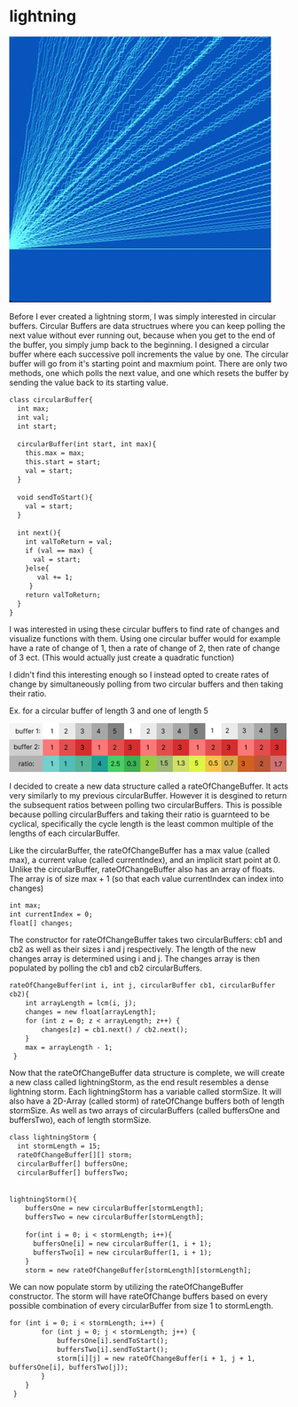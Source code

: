 # lightning
![](lightningStormGif.gif)

Before I ever created a lightning storm, I was simply interested in circular buffers. Circular Buffers are data structrues where you can keep polling the next value without ever running out, because when you get to the end of the buffer, you simply jump back to the beginning. I designed a circular buffer where each successive poll increments the value by one. The circular buffer will go from it's starting point and maxmium point. There are only two methods, one which polls the next value, and one which resets the buffer by sending the value back to its starting value. 

```processing
class circularBuffer{
  int max;
  int val;
  int start;
  
  circularBuffer(int start, int max){
    this.max = max;
    this.start = start;
    val = start;
  }
  
  void sendToStart(){
    val = start;
  }
  
  int next(){
    int valToReturn = val;
    if (val == max) {
      val = start;
    }else{
       val += 1;
     }
    return valToReturn;
  }
}
```
I was interested in using these circular buffers to find rate of changes and visualize functions with them. Using one circular buffer would for example have a rate of change of 1, then a rate of change of 2, then rate of change of 3 ect.  (This would actually just create a quadratic function)


I didn't find this interesting enough so I instead opted to create rates of change by simultaneously polling from two circular buffers and then taking their ratio. 

Ex. for a circular buffer of length 3 and one of length 5

![](bufferDiagram.png)

I decided to create a new data structure called a rateOfChangeBuffer. It acts very similarly to my previous circularBuffer. However it is desgined to return the subsequent ratios between polling two circularBuffers. This is possible because polling circularBuffers and taking their ratio is guarnteed to be cyclical, specifically the cycle length is the least common multiple of the lengths of each circularBuffer. 

Like the circularBuffer, the rateOfChangeBuffer has a max value (called max), a current value (called currentIndex), and an implicit start point at 0. Unlike the circularBuffer, rateOfChangeBuffer also has an array of floats. The array is of size max + 1 (so that each value currentIndex can index into changes)
```processing
int max;
int currentIndex = 0;
float[] changes;
```

The constructor for rateOfChangeBuffer takes two circularBuffers: cb1 and cb2 as well as their sizes i and j respectively. The length of the new changes array is determined using i and j. The changes array is then populated by polling the cb1 and cb2 circularBuffers.
```processing
rateOfChangeBuffer(int i, int j, circularBuffer cb1, circularBuffer cb2){
    int arrayLength = lcm(i, j);
    changes = new float[arrayLength];
    for (int z = 0; z < arrayLength; z++) {
        changes[z] = cb1.next() / cb2.next();
    }
    max = arrayLength - 1;
 }
```

Now that the rateOfChangeBuffer data structure is complete, we will create a new class called lightningStorm, as the end result resembles a dense lightning storm. Each lightningStorm has a variable called stormSize. It will also have a 2D-Array (called storm) of rateOfChange buffers both of length stormSize. As well as two arrays of circularBuffers (called buffersOne and buffersTwo), each of length stormSize. 
```processing
class lightningStorm {
  int stormLength = 15;
  rateOfChangeBuffer[][] storm;
  circularBuffer[] buffersOne;
  circularBuffer[] buffersTwo;
 
  
lightningStorm(){
    buffersOne = new circularBuffer[stormLength];
    buffersTwo = new circularBuffer[stormLength];
  
    for(int i = 0; i < stormLength; i++){
      buffersOne[i] = new circularBuffer(1, i + 1);
      buffersTwo[i] = new circularBuffer(1, i + 1);
    }
    storm = new rateOfChangeBuffer[stormLength][stormLength];
```

We can now populate storm by utilizing the rateOfChangeBuffer constructor. The storm will have rateOfChange buffers based on every possible combination of every circularBuffer from size 1 to stormLength. 
```processing
for (int i = 0; i < stormLength; i++) {
        for (int j = 0; j < stormLength; j++) {
            buffersOne[i].sendToStart();
            buffersTwo[i].sendToStart();
            storm[i][j] = new rateOfChangeBuffer(i + 1, j + 1, buffersOne[i], buffersTwo[j]);
        }
    }
 }
```
